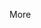<span id="title">More</span>

<div id="body">

<include src="miscellaneous/unit-inParent-asPanel.md" boilerplate />
<include src="review/unit-inParent-asPanel.md" boilerplate />

</div>